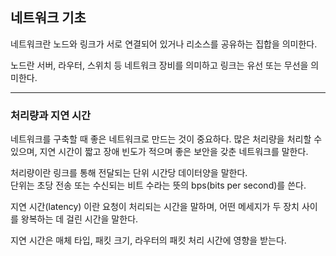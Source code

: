 ## 네트워크 기초

네트워크란 노드와 링크가 서로 연결되어 있거나 리소스를 공유하는 집합을 의미한다.

노드란 서버, 라우터, 스위치 등 네트워크 장비를 의미하고 링크는 유선 또는 무선을 의미한다.

---

### 처리량과 지연 시간

네트워크를 구축할 때 좋은 네트워크로 만드는 것이 중요하다. 많은 처리량을 처리할 수 있으며, 지연 시간이 짧고 장애 빈도가 적으며 좋은 보안을 갖춘 네트워크를 말한다.

처리량이란 링크를 통해 전달되는 단위 시간당 데이터양을 말한다.   
단위는 초당 전송 또는 수신되는 비트 수라는 뜻의 bps(bits per second)를 쓴다.

지연 시간(latency) 이란 요청이 처리되는 시간을 말하며, 어떤 메세지가 두 장치 사이를 왕복하는 데 걸린 시간을 말한다.

지연 시간은 매체 타입, 패킷 크기, 라우터의 패킷 처리 시간에 영향을 받는다.

